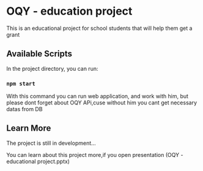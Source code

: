 # OQY - education project 

This is an educational project for school students that will help them get a grant

## Available Scripts

In the project directory, you can run:

### `npm start`

With this command you can run web application, and work with him, but please dont forget about OQY APi,cuse without him you cant get necessary datas from DB
## Learn More
The project is still in development...

You can learn about this project more,if you open presentation (OQY -educational project.pptx)
